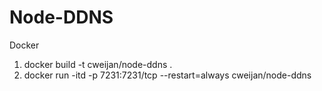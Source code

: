 # Node-DDNS

Docker

1. docker build -t cweijan/node-ddns .
2. docker run -itd -p 7231:7231/tcp --restart=always cweijan/node-ddns
